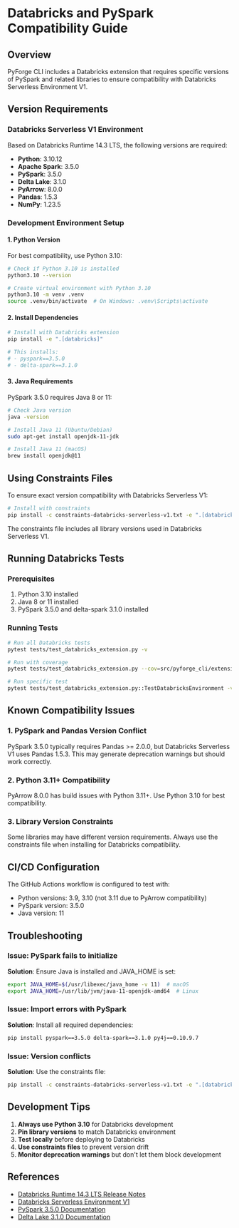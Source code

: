# Databricks and PySpark Compatibility Guide

## Overview

PyForge CLI includes a Databricks extension that requires specific versions of PySpark and related libraries to ensure compatibility with Databricks Serverless Environment V1.

## Version Requirements

### Databricks Serverless V1 Environment

Based on Databricks Runtime 14.3 LTS, the following versions are required:

- **Python**: 3.10.12
- **Apache Spark**: 3.5.0
- **PySpark**: 3.5.0
- **Delta Lake**: 3.1.0
- **PyArrow**: 8.0.0
- **Pandas**: 1.5.3
- **NumPy**: 1.23.5

### Development Environment Setup

#### 1. Python Version

For best compatibility, use Python 3.10:

```bash
# Check if Python 3.10 is installed
python3.10 --version

# Create virtual environment with Python 3.10
python3.10 -m venv .venv
source .venv/bin/activate  # On Windows: .venv\Scripts\activate
```

#### 2. Install Dependencies

```bash
# Install with Databricks extension
pip install -e ".[databricks]"

# This installs:
# - pyspark==3.5.0
# - delta-spark==3.1.0
```

#### 3. Java Requirements

PySpark 3.5.0 requires Java 8 or 11:

```bash
# Check Java version
java -version

# Install Java 11 (Ubuntu/Debian)
sudo apt-get install openjdk-11-jdk

# Install Java 11 (macOS)
brew install openjdk@11
```

## Using Constraints Files

To ensure exact version compatibility with Databricks Serverless V1:

```bash
# Install with constraints
pip install -c constraints-databricks-serverless-v1.txt -e ".[databricks]"
```

The constraints file includes all library versions used in Databricks Serverless V1.

## Running Databricks Tests

### Prerequisites

1. Python 3.10 installed
2. Java 8 or 11 installed
3. PySpark 3.5.0 and delta-spark 3.1.0 installed

### Running Tests

```bash
# Run all Databricks tests
pytest tests/test_databricks_extension.py -v

# Run with coverage
pytest tests/test_databricks_extension.py --cov=src/pyforge_cli/extensions/databricks

# Run specific test
pytest tests/test_databricks_extension.py::TestDatabricksEnvironment -v
```

## Known Compatibility Issues

### 1. PySpark and Pandas Version Conflict

PySpark 3.5.0 typically requires Pandas >= 2.0.0, but Databricks Serverless V1 uses Pandas 1.5.3. This may generate deprecation warnings but should work correctly.

### 2. Python 3.11+ Compatibility

PyArrow 8.0.0 has build issues with Python 3.11+. Use Python 3.10 for best compatibility.

### 3. Library Version Constraints

Some libraries may have different version requirements. Always use the constraints file when installing for Databricks compatibility.

## CI/CD Configuration

The GitHub Actions workflow is configured to test with:

- Python versions: 3.9, 3.10 (not 3.11 due to PyArrow compatibility)
- PySpark version: 3.5.0
- Java version: 11

## Troubleshooting

### Issue: PySpark fails to initialize

**Solution**: Ensure Java is installed and JAVA_HOME is set:

```bash
export JAVA_HOME=$(/usr/libexec/java_home -v 11)  # macOS
export JAVA_HOME=/usr/lib/jvm/java-11-openjdk-amd64  # Linux
```

### Issue: Import errors with PySpark

**Solution**: Install all required dependencies:

```bash
pip install pyspark==3.5.0 delta-spark==3.1.0 py4j==0.10.9.7
```

### Issue: Version conflicts

**Solution**: Use the constraints file:

```bash
pip install -c constraints-databricks-serverless-v1.txt -e ".[databricks]"
```

## Development Tips

1. **Always use Python 3.10** for Databricks development
2. **Pin library versions** to match Databricks environment
3. **Test locally** before deploying to Databricks
4. **Use constraints files** to prevent version drift
5. **Monitor deprecation warnings** but don't let them block development

## References

- [Databricks Runtime 14.3 LTS Release Notes](https://docs.databricks.com/en/release-notes/runtime/14.3lts.html)
- [Databricks Serverless Environment V1](https://learn.microsoft.com/en-us/azure/databricks/release-notes/serverless/environment-version/one)
- [PySpark 3.5.0 Documentation](https://spark.apache.org/docs/3.5.0/)
- [Delta Lake 3.1.0 Documentation](https://docs.delta.io/3.1.0/)